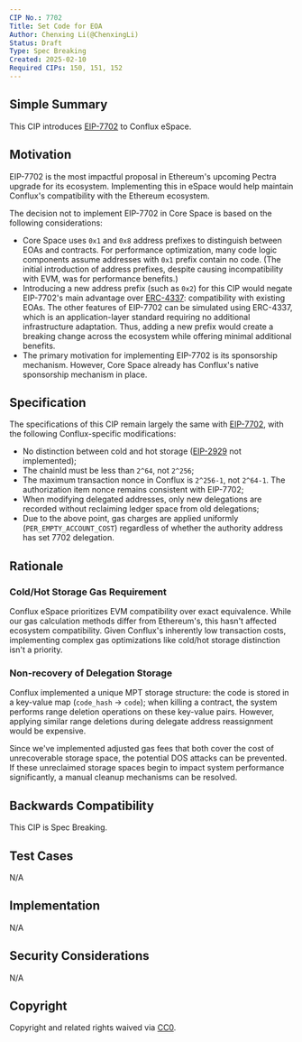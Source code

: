 ```yaml
---
CIP No.: 7702
Title: Set Code for EOA 
Author: Chenxing Li(@ChenxingLi)
Status: Draft
Type: Spec Breaking
Created: 2025-02-10
Required CIPs: 150, 151, 152
---
```


## Simple Summary
This CIP introduces [EIP-7702](https://eips.ethereum.org/EIPS/eip-7702) to Conflux eSpace.

## Motivation

EIP-7702 is the most impactful proposal in Ethereum's upcoming Pectra upgrade for its ecosystem. Implementing this in eSpace would help maintain Conflux's compatibility with the Ethereum ecosystem.

The decision not to implement EIP-7702 in Core Space is based on the following considerations:

- Core Space uses `0x1` and `0x8` address prefixes to distinguish between EOAs and contracts. For performance optimization, many code logic components assume addresses with `0x1` prefix contain no code. (The initial introduction of address prefixes, despite causing incompatibility with EVM, was for performance benefits.)
- Introducing a new address prefix (such as `0x2`) for this CIP would negate EIP-7702's main advantage over [ERC-4337](https://eips.ethereum.org/EIPS/eip-4337): compatibility with existing EOAs. The other features of EIP-7702 can be simulated using ERC-4337, which is an application-layer standard requiring no additional infrastructure adaptation. Thus, adding a new prefix would create a breaking change across the ecosystem while offering minimal additional benefits.
- The primary motivation for implementing EIP-7702 is its sponsorship mechanism. However, Core Space already has Conflux's native sponsorship mechanism in place.

## Specification

The specifications of this CIP remain largely the same with [EIP-7702](https://eips.ethereum.org/EIPS/eip-7702), with the following Conflux-specific modifications:

- No distinction between cold and hot storage ([EIP-2929](https://eips.ethereum.org/EIPS/eip-2929) not implemented);
- The chainId must be less than `2^64`, not `2^256`;
- The maximum transaction nonce in Conflux is `2^256-1`, not `2^64-1`. The authorization item nonce remains consistent with EIP-7702;
- When modifying delegated addresses, only new delegations are recorded without reclaiming ledger space from old delegations;
- Due to the above point, gas charges are applied uniformly (`PER_EMPTY_ACCOUNT_COST`) regardless of whether the authority address has set 7702 delegation.

## Rationale

### Cold/Hot Storage Gas Requirement
Conflux eSpace prioritizes EVM compatibility over exact equivalence. While our gas calculation methods differ from Ethereum's, this hasn't affected ecosystem compatibility. Given Conflux's inherently low transaction costs, implementing complex gas optimizations like cold/hot storage distinction isn't a priority.

### Non-recovery of Delegation Storage
Conflux implemented a unique MPT storage structure: the code is stored in a key-value map (`code_hash` → `code`); when killing a contract, the system performs range deletion operations on these key-value pairs. However, applying similar range deletions during delegate address reassignment would be expensive. 

Since we've implemented adjusted gas fees that both cover the cost of unrecoverable storage space, the potential DOS attacks can be prevented. If these unreclaimed storage spaces begin to impact system performance significantly, a manual cleanup mechanisms can be resolved.

## Backwards Compatibility
This CIP is Spec Breaking.

## Test Cases
<!--Test cases for an implementation are mandatory for CIPs that are affecting consensus changes. Other CIPs can choose to include links to test cases if applicable.-->
N/A

## Implementation
<!--The implementations must be completed before any CIP is given status "Final", but it need not be completed before the CIP is accepted. While there is merit to the approach of reaching consensus on the specification and rationale before writing code, the principle of "rough consensus and running code" is still useful when it comes to resolving many discussions of API details.-->
N/A

## Security Considerations
<!--All CIPs must contain a section that discusses the security implications/considerations relevant to the proposed change. Include information that might be important for security discussions, surfaces risks and can be used throughout the life cycle of the proposal. E.g. include security-relevant design decisions, concerns, important discussions, implementation-specific guidance and pitfalls, an outline of threats and risks and how they are being addressed. CIP submissions missing the "Security Considerations" section will be rejected. a CIP cannot proceed to status "Final" without a Security Considerations discussion deemed sufficient by the reviewers.-->
N/A

## Copyright
Copyright and related rights waived via [CC0](https://creativecommons.org/publicdomain/zero/1.0/).
